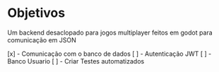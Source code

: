 # Objetivos

Um backend desaclopado para jogos multiplayer feitos em godot para comunicação em JSON

[x] - Comunicação com o banco de dados
[ ] - Autenticação JWT
[ ] - Banco Usuario
[ ] - Criar Testes automatizados

